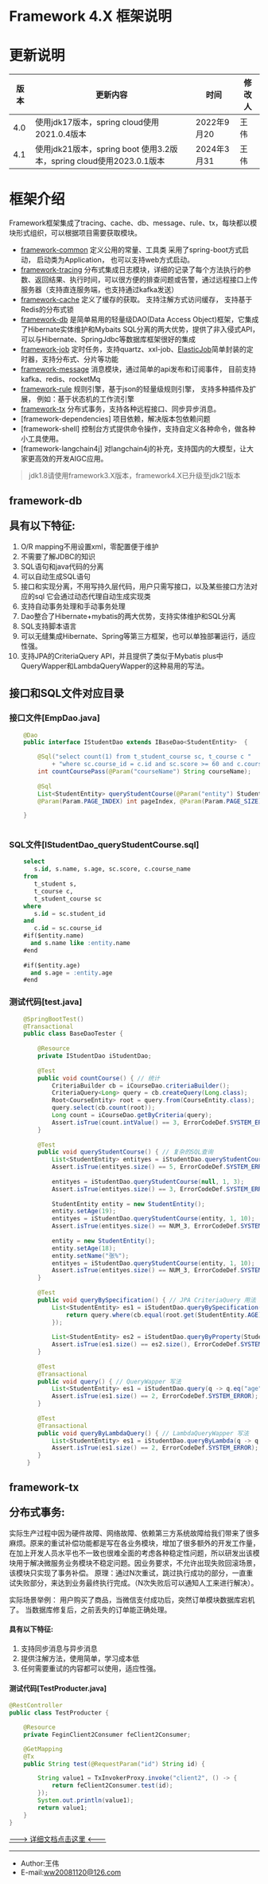 Framework 4.X 框架说明
=======

# 更新说明
版本|更新内容| 时间|修改人
--- | --- | --- | ---
4.0 | 使用jdk17版本，spring cloud使用2021.0.4版本| 2022年9月20 | 王伟
4.1 | 使用jdk21版本，spring boot 使用3.2版本，spring cloud使用2023.0.1版本| 2024年3月31 | 王伟

# 框架介绍
Framework框架集成了tracing、cache、db、message、rule、tx，每块都以模块形式组织，可以根据项目需要获取模块。
+ [framework-common](https://github.com/ww20081120/framework/wiki/%E5%9F%BA%E7%A1%80%E5%B7%A5%E5%85%B7) 定义公用的常量、工具类 采用了spring-boot方式启动， 启动类为Application， 也可以支持web方式启动。
+ [framework-tracing](https://github.com/ww20081120/framework/wiki/%E8%B7%9F%E8%B8%AA%E6%97%A5%E5%BF%97) 分布式集成日志模块，详细的记录了每个方法执行的参数、返回结果、执行时间，可以很方便的排查问题或告警，通过远程接口上传服务器（支持直连服务端，也支持通过kafka发送）
+ [framework-cache](https://github.com/ww20081120/framework/wiki/%E7%BC%93%E5%AD%98) 定义了缓存的获取。  支持注解方式访问缓存， 支持基于Redis的分布式锁
+ [framework-db](https://github.com/ww20081120/framework/wiki/%E6%95%B0%E6%8D%AE%E5%BA%93) 是简单易用的轻量级DAO(Data Access Object)框架，它集成了Hibernate实体维护和Mybaits SQL分离的两大优势，提供了非入侵式API，可以与Hibernate、SpringJdbc等数据库框架很好的集成 
+ [framework-job](https://github.com/ww20081120/framework/wiki/%E4%BB%BB%E5%8A%A1) 定时任务，支持quartz、xxl-job、[ElasticJob](http://elasticjob.io)简单封装的定时器，支持分布式、分片等功能
+ [framework-message](https://github.com/ww20081120/framework/wiki/%E5%BC%82%E6%AD%A5%E6%B6%88%E6%81%AF) 消息模块，通过简单的api发布和订阅事件， 目前支持kafka、redis、rocketMq
+ [framework-rule](https://github.com/ww20081120/framework/wiki/%E8%A7%84%E5%88%99%E5%BC%95%E6%93%8E) 规则引擎，基于json的轻量级规则引擎， 支持多种插件及扩展， 例如：基于状态机的工作流引擎
+ [framework-tx](https://github.com/ww20081120/framework/wiki/%E5%88%86%E5%B8%83%E5%BC%8F%E4%BA%8B%E5%8A%A1) 分布式事务，支持各种远程接口、同步异步消息。
+ [framework-dependencies] 项目依赖，解决版本包依赖问题
+ [framework-shell] 控制台方式提供命令操作，支持自定义各种命令，做各种小工具使用。
+ [framework-langchain4j] 对langchain4j的补充，支持国内的大模型，让大家更高效的开发AIGC应用。

> jdk1.8请使用framework3.X版本，framework4.X已升级至jdk21版本

## <p id="framework-db">framework-db</p>具有以下特征:

1. O/R mapping不用设置xml，零配置便于维护  
2. 不需要了解JDBC的知识  
3. SQL语句和java代码的分离  
4. 可以自动生成SQL语句  
5. 接口和实现分离，不用写持久层代码，用户只需写接口，以及某些接口方法对应的sql 它会通过动态代理自动生成实现类  
6. 支持自动事务处理和手动事务处理  
7. Dao整合了Hibernate+mybatis的两大优势，支持实体维护和SQL分离  
8. SQL支持脚本语言  
9. 可以无缝集成Hibernate、Spring等第三方框架，也可以单独部署运行，适应性强。
10. 支持JPA的CriteriaQuery API，并且提供了类似于Mybatis plus中 QueryWapper和LambdaQueryWapper的这种易用的写法。

 
## 接口和SQL文件对应目录 
 
### 接口文件[EmpDao.java]

``` java
    @Dao
    public interface IStudentDao extends IBaseDao<StudentEntity>  {

	    @Sql("select count(1) from t_student_course sc, t_course c "
            + "where sc.course_id = c.id and sc.score >= 60 and c.course_name = :courseName")
        int countCoursePass(@Param("courseName") String courseName);
        
        @Sql
        List<StudentEntity> queryStudentCourse(@Param("entity") StudentEntity studentEntity,
        @Param(Param.PAGE_INDEX) int pageIndex, @Param(Param.PAGE_SIZE) int pageSize);

	}
	
```

### SQL文件[IStudentDao_queryStudentCourse.sql] 
``` sql 
	select 
	   s.id, s.name, s.age, sc.score, c.course_name
	from 
	   t_student s,
	   t_course c,
	   t_student_course sc
	where
	   s.id = sc.student_id
	and
	   c.id = sc.course_id
	#if($entity.name)
	  and s.name like :entity.name
	#end
	
	#if($entity.age)
	  and s.age = :entity.age
	#end

```

### 测试代码[test.java]
``` java
	@SpringBootTest()
	@Transactional
	public class BaseDaoTester {
	
	    @Resource
	    private IStudentDao iStudentDao;
	    
	    @Test
	    public void countCourse() { // 统计
	        CriteriaBuilder cb = iCourseDao.criteriaBuilder();
	        CriteriaQuery<Long> query = cb.createQuery(Long.class);
	        Root<CourseEntity> root = query.from(CourseEntity.class);
	        query.select(cb.count(root));
	        Long count = iCourseDao.getByCriteria(query);
	        Assert.isTrue(count.intValue() == 3, ErrorCodeDef.SYSTEM_ERROR);
	    }
	    
	    @Test
	    public void queryStudentCourse() { // 复杂的SQL查询
	        List<StudentEntity> entityes = iStudentDao.queryStudentCourse(null, 1, 5);
	        Assert.isTrue(entityes.size() == 5, ErrorCodeDef.SYSTEM_ERROR);
	
	        entityes = iStudentDao.queryStudentCourse(null, 1, 3);
	        Assert.isTrue(entityes.size() == 3, ErrorCodeDef.SYSTEM_ERROR);
	
	        StudentEntity entity = new StudentEntity();
	        entity.setAge(19);
	        entityes = iStudentDao.queryStudentCourse(entity, 1, 10);
	        Assert.isTrue(entityes.size() == NUM_3, ErrorCodeDef.SYSTEM_ERROR);
	
	        entity = new StudentEntity();
	        entity.setAge(18);
	        entity.setName("张%");
	        entityes = iStudentDao.queryStudentCourse(entity, 1, 10);
	        Assert.isTrue(entityes.size() == NUM_3, ErrorCodeDef.SYSTEM_ERROR);
	    }
		
		@Test
	    public void queryBySpecification() { // JPA CriteriaQuery 用法
	        List<StudentEntity> es1 = iStudentDao.queryBySpecification((root, query, cb) -> {
	            return query.where(cb.equal(root.get(StudentEntity.AGE), 18)).getRestriction();
	        });
	
	        List<StudentEntity> es2 = iStudentDao.queryByProperty(StudentEntity.AGE, 18);
	        Assert.isTrue(es1.size() == es2.size(), ErrorCodeDef.SYSTEM_ERROR);
	    }
	    
	    @Test
	    @Transactional
	    public void query() { // QueryWapper 写法
	        List<StudentEntity> es1 = iStudentDao.query(q -> q.eq("age", 18).build());
	        Assert.isTrue(es1.size() == 2, ErrorCodeDef.SYSTEM_ERROR);
	    }
	    
	    @Test
	    @Transactional
	    public void queryByLambdaQuery() { // LambdaQueryWapper 写法
	        List<StudentEntity> es1 = iStudentDao.queryByLambda(q -> q.eq(StudentEntity::getAge, 18).build());
	        Assert.isTrue(es1.size() == 2, ErrorCodeDef.SYSTEM_ERROR);
	    }
	 }
```

## <p id="framework-tx">framework-tx</p>分布式事务:

实际生产过程中因为硬件故障、网络故障、依赖第三方系统故障给我们带来了很多麻烦。原来的重试补偿功能都是写在各业务模块，增加了很多额外的开发工作量，在加上开发人员水平也不一致也很难全面的考虑各种稳定性问题，所以研发出该模块用于解决微服务业务模块不稳定问题。因业务要求，不允许出现失败回滚场景，该模块只实现了事务补偿。 原理：通过N次重试，跳过执行成功的部分，一直重试失败部分，来达到业务最终执行完成。（N次失败后可以通知人工来进行解决）。

实际场景举例： 用户购买了商品，当微信支付成功后，突然订单模块数据库宕机了。 当数据库修复后，之前丢失的订单能正确处理。

#### 具有以下特征:

1. 支持同步消息与异步消息  
2. 提供注解方法，使用简单，学习成本低 
3. 任何需要重试的内容都可以使用，适应性强。  

#### 测试代码[TestProducter.java]

``` java
@RestController
public class TestProducter {

    @Resource
    private FeginClient2Consumer feClient2Consumer;

    @GetMapping
    @Tx
    public String test(@RequestParam("id") String id) {

        String value1 = TxInvokerProxy.invoke("client2", () -> {
            return feClient2Consumer.test(id);
        });
        System.out.println(value1);
        return value1;
    }
}

```

[---> 详细文档点击这里 <---](https://github.com/ww20081120/framework/wiki)

---
- Author:王伟 
- E-mail:[ww20081120@126.com](mail://ww20081120@126.com)

